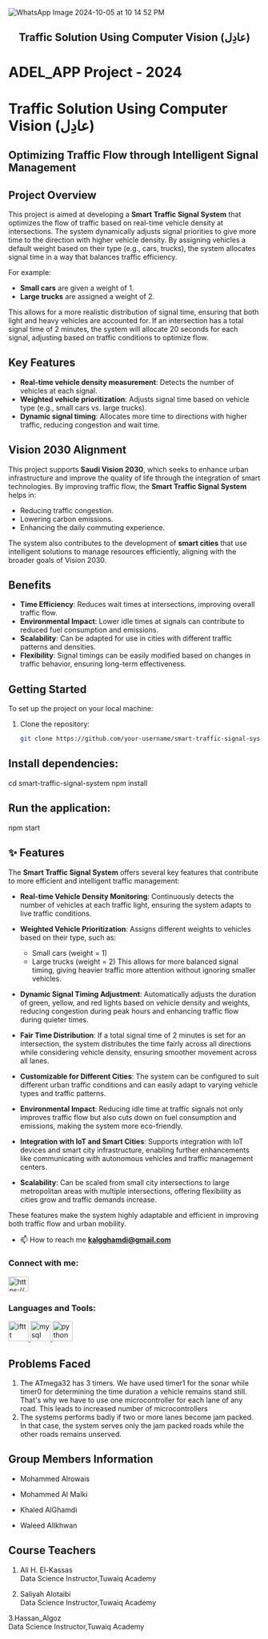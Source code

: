 ![WhatsApp Image 2024-10-05 at 10 14 52 PM](https://github.com/user-attachments/assets/6a1b3af0-d464-42ae-8590-535c7f2488a7)

<h2 align="center">Traffic Solution Using Computer Vision (عادِل)</h2>

# ADEL_APP Project - 2024
# Traffic Solution Using Computer Vision (عادِل)
## **Optimizing Traffic Flow through Intelligent Signal Management**

## Project Overview
This project is aimed at developing a **Smart Traffic Signal System** that optimizes the flow of traffic based on real-time vehicle density at intersections. The system dynamically adjusts signal priorities to give more time to the direction with higher vehicle density. By assigning vehicles a default weight based on their type (e.g., cars, trucks), the system allocates signal time in a way that balances traffic efficiency.

For example:
- **Small cars** are given a weight of 1.
- **Large trucks** are assigned a weight of 2.

This allows for a more realistic distribution of signal time, ensuring that both light and heavy vehicles are accounted for. If an intersection has a total signal time of 2 minutes, the system will allocate 20 seconds for each signal, adjusting based on traffic conditions to optimize flow.

## Key Features
- **Real-time vehicle density measurement**: Detects the number of vehicles at each signal.
- **Weighted vehicle prioritization**: Adjusts signal time based on vehicle type (e.g., small cars vs. large trucks).
- **Dynamic signal timing**: Allocates more time to directions with higher traffic, reducing congestion and wait time.

## Vision 2030 Alignment
This project supports **Saudi Vision 2030**, which seeks to enhance urban infrastructure and improve the quality of life through the integration of smart technologies. By improving traffic flow, the **Smart Traffic Signal System** helps in:
- Reducing traffic congestion.
- Lowering carbon emissions.
- Enhancing the daily commuting experience.

The system also contributes to the development of **smart cities** that use intelligent solutions to manage resources efficiently, aligning with the broader goals of Vision 2030.

## Benefits
- **Time Efficiency**: Reduces wait times at intersections, improving overall traffic flow.
- **Environmental Impact**: Lower idle times at signals can contribute to reduced fuel consumption and emissions.
- **Scalability**: Can be adapted for use in cities with different traffic patterns and densities.
- **Flexibility**: Signal timings can be easily modified based on changes in traffic behavior, ensuring long-term effectiveness.

## Getting Started
To set up the project on your local machine:
1. Clone the repository:
   ```bash
   git clone https://github.com/your-username/smart-traffic-signal-system.git

## Install dependencies:
cd smart-traffic-signal-system
npm install

## Run the application:
npm start

## ✨ Features
The **Smart Traffic Signal System** offers several key features that contribute to more efficient and intelligent traffic management:

- **Real-time Vehicle Density Monitoring**: Continuously detects the number of vehicles at each traffic light, ensuring the system adapts to live traffic conditions.
  
- **Weighted Vehicle Prioritization**: Assigns different weights to vehicles based on their type, such as:
  - Small cars (weight = 1)
  - Large trucks (weight = 2)
  This allows for more balanced signal timing, giving heavier traffic more attention without ignoring smaller vehicles.

- **Dynamic Signal Timing Adjustment**: Automatically adjusts the duration of green, yellow, and red lights based on vehicle density and weights, reducing congestion during peak hours and enhancing traffic flow during quieter times.

- **Fair Time Distribution**: If a total signal time of 2 minutes is set for an intersection, the system distributes the time fairly across all directions while considering vehicle density, ensuring smoother movement across all lanes.

- **Customizable for Different Cities**: The system can be configured to suit different urban traffic conditions and can easily adapt to varying vehicle types and traffic patterns.

- **Environmental Impact**: Reducing idle time at traffic signals not only improves traffic flow but also cuts down on fuel consumption and emissions, making the system more eco-friendly.

- **Integration with IoT and Smart Cities**: Supports integration with IoT devices and smart city infrastructure, enabling further enhancements like communicating with autonomous vehicles and traffic management centers.

- **Scalability**: Can be scaled from small city intersections to large metropolitan areas with multiple intersections, offering flexibility as cities grow and traffic demands increase.

These features make the system highly adaptable and efficient in improving both traffic flow and urban mobility.



- 📫 How to reach me **kalgghamdi@gmail.com**

<h3 align="left">Connect with me:</h3>
<p align="left">
<a href="https://linkedin.com/in/https://www.linkedin.com/in/khaled-alghamdi-b33718a5/" target="blank"><img align="center" src="https://raw.githubusercontent.com/rahuldkjain/github-profile-readme-generator/master/src/images/icons/Social/linked-in-alt.svg" alt="https://www.linkedin.com/in/khaled-alghamdi-b33718a5/" height="30" width="40" /></a>
</p>

<h3 align="left">Languages and Tools:</h3>
<p align="left"> <a href="https://ifttt.com/" target="_blank" rel="noreferrer"> <img src="https://www.vectorlogo.zone/logos/ifttt/ifttt-ar21.svg" alt="ifttt" width="40" height="40"/> </a> <a href="https://www.mysql.com/" target="_blank" rel="noreferrer"> <img src="https://raw.githubusercontent.com/devicons/devicon/master/icons/mysql/mysql-original-wordmark.svg" alt="mysql" width="40" height="40"/> </a> <a href="https://www.python.org" target="_blank" rel="noreferrer"> <img src="https://raw.githubusercontent.com/devicons/devicon/master/icons/python/python-original.svg" alt="python" width="40" height="40"/> </a> </p>







## Problems Faced
1. The ATmega32 has 3 timers. We have used timer1 for the sonar while timer0 for determining the time duration a vehicle remains stand still. That's why we have to use one microcontroller for each lane of any road. This leads to increased number of microcontrollers
2. The systems performs badly if two or more lanes become jam packed. In that case, the system serves only the jam packed roads while the other roads remains unserved.

## Group Members Information
- Mohammed Alrowais 

- Mohammed Al Malki 

- Khaled AlGhamdi 
  
- Waleed AlIkhwan

## Course Teachers
1. Ali H. El-Kassas<br/>
Data Science Instructor,Tuwaiq Academy 

2. Saliyah Alotaibi <br/>
Data Science Instructor,Tuwaiq Academy 

3.Hassan_Algoz <br/>
Data Science Instructor,Tuwaiq Academy 

